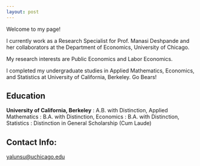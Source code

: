 ```yaml
---
layout: post
---
```


Welcome to my page! 

I currently work as a Research Specialist for Prof. Manasi Deshpande and her collaborators at the Department of Economics, University of Chicago.

My research interests are Public Economics and Labor Economics. 

I completed my undergraduate studies in Applied Mathematics, Economics, and Statistics at University of California, Berkeley. Go Bears!

## Education
__University of California, Berkeley__ 
  : A.B. with Distinction, Applied Mathematics
  : B.A. with Distinction, Economics
  : B.A. with Distinction, Statistics
  : Distinction in General Scholarship (Cum Laude)

## Contact Info:
   <yalunsu@uchicago.edu>
